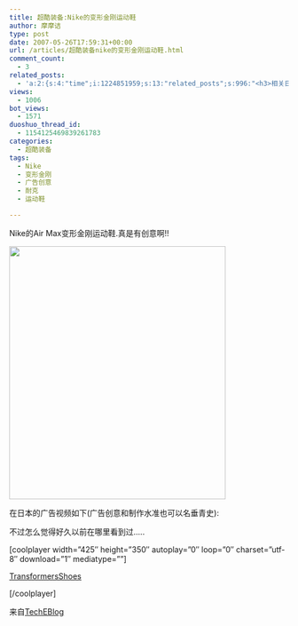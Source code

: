 ```yaml
---
title: 超酷装备:Nike的变形金刚运动鞋
author: 摩摩诘
type: post
date: 2007-05-26T17:59:31+00:00
url: /articles/超酷装备nike的变形金刚运动鞋.html
comment_count:
  - 3
related_posts:
  - 'a:2:{s:4:"time";i:1224851959;s:13:"related_posts";s:996:"<h3>相关日志</h3><ul class="related_post"><li><a href="http://www.digglife.cn/articles/female-transformers.html" title="女性化的变形金刚~!!!">女性化的变形金刚~!!!</a></li><li><a href="http://www.digglife.cn/articles/real-transformers.html" title="酷:真实世界的变形金刚">酷:真实世界的变形金刚</a></li><li><a href="http://www.digglife.cn/articles/%e7%94%b5%e5%bd%b1%e5%8f%98%e5%bd%a2%e9%87%91%e5%88%9a%e7%94%b5%e5%bd%b1%e7%89%88%e6%9c%80%e7%bb%88%e9%a2%84%e5%91%8a%e7%89%87%e4%b8%8a%e7%ba%bf.html" title="电影:变形金刚电影版最终预告片上线.">电影:变形金刚电影版最终预告片上线.</a></li><li><a href="http://www.digglife.cn/articles/%e7%94%b5%e5%bd%b1%e5%8f%98%e5%bd%a2%e9%87%91%e5%88%9atransformers%e7%9c%9f%e4%ba%ba%e7%89%88%e6%9c%80%e6%96%b0%e5%89%a7%e7%85%a7%e6%9b%9d%e5%85%89.html" title="电影:变形金刚(Transformers)真人版最新剧照曝光">电影:变形金刚(Transformers)真人版最新剧照曝光</a></li></ul>";}'
views:
  - 1006
bot_views:
  - 1571
duoshuo_thread_id:
  - 1154125469839261783
categories:
  - 超酷装备
tags:
  - Nike
  - 变形金刚
  - 广告创意
  - 耐克
  - 运动鞋

---
```

Nike的Air Max变形金刚运动鞋.真是有创意啊!!

<a atomicselection="true" href="https://www.digglife.net/wp-content/uploads/3/379/2007/05/windowslivewriternike-1bdcnikeshoetransformer3.jpg"><img width="390" src="http://digglife.qiniudn.com/wp-content/uploads/3/379/2007/05/windowslivewriternike-1bdcnikeshoetransformer-thumb1.jpg" height="456" /></a>

在日本的广告视频如下(广告创意和制作水准也可以名垂青史):
  
<!--more-->

不过怎么觉得好久以前在哪里看到过&#8230;..

[coolplayer width=&#8221;425&#8243; height=&#8221;350&#8243; autoplay=&#8221;0&#8243; loop=&#8221;0&#8243; charset=&#8221;utf-8&#8243; download=&#8221;1&#8243; mediatype=&#8221;&#8221;]
  
[TransformersShoes][1]
  
[/coolplayer]

来自<a target="_blank" href="http://www.techeblog.com/index.php/tech-gadget/video-nike-shoe-transformer">TechEBlog</a>

 [1]: http://www.youtube.com/watch?v=jWgr2k_um7w